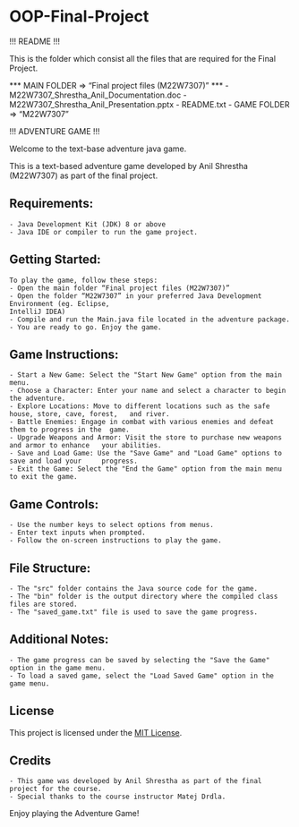 # OOP-Final-Project


!!! README !!!

This is the folder which consist all the files that are required for the Final Project.


*** MAIN FOLDER => “Final project files (M22W7307)”  ***
	- M22W7307_Shrestha_Anil_Documentation.doc
	- M22W7307_Shrestha_Anil_Presentation.pptx
	- README.txt
	- GAME FOLDER => “M22W7307”



!!! ADVENTURE GAME !!!

Welcome to the text-base adventure java game. 

This is a text-based adventure game developed by Anil Shrestha (M22W7307) as part of the final project.

## Requirements:
	- Java Development Kit (JDK) 8 or above
	- Java IDE or compiler to run the game project.

## Getting Started: 
	To play the game, follow these steps:	
	- Open the main folder “Final project files (M22W7307)”
	- Open the folder “M22W7307” in your preferred Java Development Environment (eg. Eclipse, 
	IntelliJ IDEA)
	- Compile and run the Main.java file located in the adventure package.
	- You are ready to go. Enjoy the game.

## Game Instructions:
	- Start a New Game: Select the "Start New Game" option from the main menu.
	- Choose a Character: Enter your name and select a character to begin the adventure.
	- Explore Locations: Move to different locations such as the safe house, store, cave, forest, 	and river.
	- Battle Enemies: Engage in combat with various enemies and defeat them to progress in the 	game.
	- Upgrade Weapons and Armor: Visit the store to purchase new weapons and armor to enhance 	your abilities.
	- Save and Load Game: Use the "Save Game" and "Load Game" options to save and load your 	progress.
	- Exit the Game: Select the "End the Game" option from the main menu to exit the game.
	
## Game Controls:
	- Use the number keys to select options from menus.
	- Enter text inputs when prompted.
	- Follow the on-screen instructions to play the game.

## File Structure:
	- The "src" folder contains the Java source code for the game.
	- The "bin" folder is the output directory where the compiled class files are stored.
	- The "saved_game.txt" file is used to save the game progress.

## Additional Notes:
	- The game progress can be saved by selecting the "Save the Game" option in the game menu.
	- To load a saved game, select the "Load Saved Game" option in the game menu.

## License
This project is licensed under the [MIT License](LICENSE).

## Credits
	- This game was developed by Anil Shrestha as part of the final project for the course.
	- Special thanks to the course instructor Matej Drdla.


Enjoy playing the Adventure Game!


